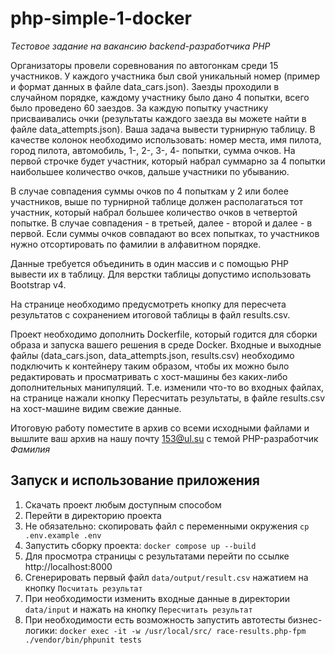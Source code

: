 # php-simple-1-docker

*Тестовое задание на вакансию backend-разработчика PHP*

Организаторы провели соревнования по автогонкам среди 15 участников. У каждого участника был свой уникальный номер
(пример и формат данных в файле data_cars.json). Заезды проходили в случайном порядке,
каждому участнику было дано 4 попытки, всего было проведено 60 заездов. За каждую попытку участнику присваивались очки (результаты
каждого заезда вы можете найти в файле data_attempts.json).
Ваша задача вывести турнирную таблицу. В качестве колонок необходимо использовать: номер места, имя пилота,
город пилота, автомобиль, 1-, 2-, 3-, 4- попытки, сумма очков. На первой строчке будет участник, который набрал суммарно за 4 попытки
наибольшее количество очков, дальше участники по убыванию.

В случае совпадения суммы очков по 4 попыткам у 2 или более участников, выше по турнирной таблице должен располагаться тот участник, 
который набрал большее количество очков в четвертой попытке. В случае совпадения - в третьей, далее - второй и далее - в первой. 
Если суммы очков совпадают во всех попытках, то участников нужно отсортировать по фамилии в алфавитном порядке.

Данные требуется объединить в один массив и с помощью PHP вывести их в таблицу. 
Для верстки таблицы допустимо использовать Bootstrap v4.

На странице необходимо предусмотреть кнопку для пересчета результатов с сохранением итоговой таблицы в файл results.csv.

Проект необходимо дополнить Dockerfile, который годится для сборки образа и запуска вашего решения в среде Docker.
Входные и выходные файлы (data_cars.json, data_attempts.json, results.csv) необходимо подключить к контейнеру таким образом, 
чтобы их можно было редактировать и просматривать с хост-машины без каких-либо дополнительных манипуляций. 
Т.е. изменили что-то во входных файлах, на странице нажали кнопку Пересчитать результаты, в файле results.csv на хост-машине видим свежие данные.

Итоговую работу поместите в архив со всеми исходными файлами и вышлите ваш архив на нашу почту 153@ul.su с темой PHP-разработчик _Фамилия_

## Запуск и использование приложения
1. Скачать проект любым доступным способом
2. Перейти в директорию проекта
3. Не обязательно: скопировать файл с переменными окружения `cp .env.example .env`
4. Запустить сборку проекта: `docker compose up --build`
5. Для просмотра страницы с результатами перейти по ссылке http://localhost:8000
6. Сгенерировать первый файл `data/output/result.csv` нажатием на кнопку `Посчитать результат`
7. При необходимости изменить входные данные в директории `data/input` и нажать на кнопку `Пересчитать результат`
8. При необходимости есть возможность запустить автотесты бизнес-логики: `docker exec -it -w /usr/local/src/ race-results.php-fpm ./vendor/bin/phpunit tests`
